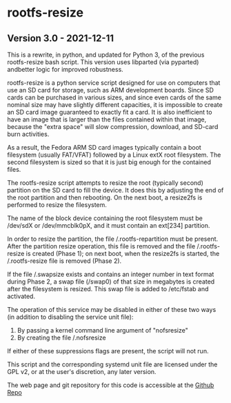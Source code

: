 rootfs-resize 
=============

Version 3.0 - 2021-12-11
------------------------

This is a rewrite, in python, and updated for Python 3,  of the 
previous rootfs-resize bash script. This version uses libparted 
(via pyparted) andbetter logic for improved robustness.

rootfs-resize is a python service script designed for use on
computers that use an SD card for storage, such as ARM development
boards. Since SD cards can be purchased in various sizes, and 
since even cards of the same nominal size may have slightly 
different capacities, it is impossible to create an SD card 
image guaranteed to exactly fit a card. It is also inefficient 
to have an image that is larger than the files contained within 
that image, because the "extra space" will slow compression, 
download, and SD-card burn activities.

As a result, the Fedora ARM SD card images typically contain
a boot filesystem (usually FAT/VFAT) followed by a Linux extX
root filesystem. The second filesystem is sized so that it
is just big enough for the contained files.

The rootfs-resize script attempts to resize the root (typically
second) partition on the SD card to fill the device. It 
does this by adjusting the end of the root partition and then 
rebooting. On the next boot, a resize2fs is performed
to resize the filesystem.

The name of the block device containing the root filesystem must 
be /dev/sdX or /dev/mmcblk0pX, and it must contain an ext[234]
partition.

In order to resize the partition, the file /.rootfs-repartition
must be present. After the partition resize operation, this file
is removed and the file /.rootfs-resize is created (Phase 1); on 
next boot, when the resize2fs is started, the /.rootfs-resize file is
removed (Phase 2).

If the file /.swapsize exists and contains an integer number
in text format during Phase 2, a swap file (/swap0) of that size
in megabytes is created after the filesystem is resized. This swap
file is added to /etc/fstab and activated.

The operation of this service may be disabled in either of these 
two ways (in addition to disabling the service unit file):

1. By passing a kernel command line argument of "nofsresize"
2. By creating the file /.nofsresize

If either of these suppressions flags are present, the script
will not run.

This script and the corresponding systemd unit file are licensed
under the GPL v2, or at the user's discretion, any later version.

The web page and git repository for this code is accessible at the
[Github Repo](https://github.com/m2mexpert/rootfs-resize)

